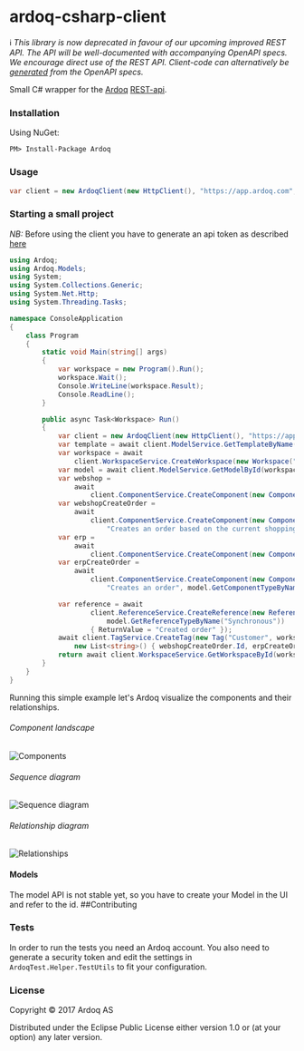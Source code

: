 ardoq-csharp-client
===================

ℹ️ _This library is now deprecated in favour of our upcoming improved REST API. The API will be well-documented with accompanying OpenAPI specs. We encourage direct use of the REST API. Client-code can alternatively be [generated](https://openapi-generator.tech) from the OpenAPI specs._

Small C# wrapper for the [Ardoq](http://ardoq.com) [REST-api](https://shared.ardoq.com/presentation/shared/57b014d69f2a267f3b4c9574/slide/0/).

### Installation
Using NuGet:

`PM> Install-Package Ardoq`

### Usage
```csharp
var client = new ArdoqClient(new HttpClient(), "https://app.ardoq.com", "api-token", "your-org-label");
```

### Starting a small project
*NB:* Before using the client you have to generate an api token as described [here](https://shared.ardoq.com/presentation/shared/57b014d69f2a267f3b4c9574/slide/0/)

```csharp
using Ardoq;
using Ardoq.Models;
using System;
using System.Collections.Generic;
using System.Net.Http;
using System.Threading.Tasks;

namespace ConsoleApplication
{
    class Program
    {
        static void Main(string[] args)
        {
            var workspace = new Program().Run();
            workspace.Wait();
            Console.WriteLine(workspace.Result);
            Console.ReadLine();
        }

        public async Task<Workspace> Run()
        {
            var client = new ArdoqClient(new HttpClient(), "https://app.ardoq.com", "insert-your-token-here", "your-organization-label");
            var template = await client.ModelService.GetTemplateByName("Application Service");
            var workspace = await
                client.WorkspaceService.CreateWorkspace(new Workspace("demo-workspace", template.Id, "My demo workspace"));
            var model = await client.ModelService.GetModelById(workspace.ComponentModel);
            var webshop =
                await
                    client.ComponentService.CreateComponent(new Component("Webshop", workspace.Id, "This is the webshop", model.GetComponentTypeByName("Application")));
            var webshopCreateOrder =
                await
                    client.ComponentService.CreateComponent(new Component("Create order", workspace.Id,
                        "Creates an order based on the current shoppingcat", model.GetComponentTypeByName("Service"), webshop.Id));
            var erp =
                await
                    client.ComponentService.CreateComponent(new Component("ERP", workspace.Id, "This is the ERP system", model.GetComponentTypeByName("Application")));
            var erpCreateOrder =
                await
                    client.ComponentService.CreateComponent(new Component("Create order", workspace.Id,
                        "Creates an order", model.GetComponentTypeByName("Service"), erp.Id));

            var reference = await
                    client.ReferenceService.CreateReference(new Reference(workspace.Id, "Order from cart", webshopCreateOrder.Id, erpCreateOrder.Id,
                        model.GetReferenceTypeByName("Synchronous"))
                    { ReturnValue = "Created order" });
            await client.TagService.CreateTag(new Tag("Customer", workspace.Id, "",
                new List<string>() { webshopCreateOrder.Id, erpCreateOrder.Id }, new List<string>() { reference.Id }));
            return await client.WorkspaceService.GetWorkspaceById(workspace.Id);
        }
    }
}

```

Running this simple example let's Ardoq visualize the components and their relationships.

###### Component landscape

![Components](https://s3-eu-west-1.amazonaws.com/ardoq-resources/public/comps.png)  

###### Sequence diagram

![Sequence diagram](https://s3-eu-west-1.amazonaws.com/ardoq-resources/public/sequence_diagram.png)

###### Relationship diagram

![Relationships](https://s3-eu-west-1.amazonaws.com/ardoq-resources/public/rels.png)

#### Models
The model API is not stable yet, so you have to create your Model in the UI and refer to the id.
##Contributing
### Tests
In order to run the tests you need an Ardoq account. You also need to generate a security token and edit the
settings in `ArdoqTest.Helper.TestUtils` to fit your configuration.
### License

Copyright © 2017 Ardoq AS

Distributed under the Eclipse Public License either version 1.0 or (at your option) any later version.
